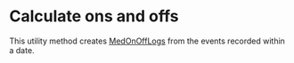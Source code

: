 # Calculate ons and offs
This utility method creates [MedOnOffLogs](../model/med_on_off_log.dart) from the events recorded within a date.